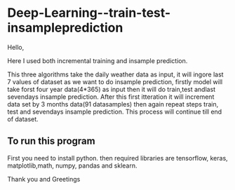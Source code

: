 # Deep-Learning--train-test-insampleprediction

Hello, 

Here I used both incremental training and insample prediction.

This three algorithms take the daily weather data as input, it will ingore last 7 values of dataset as we want to do insample prediction, firstly model will take forst four year data(4*365) as input then it will do train,test andlast sevendays insample prediction. After this first itteration it will increment data set by 3 months data(91 datasamples) then again repeat steps train, test and sevendays insample prediction. This process will continue till end of dataset.

## To run this program 
First you need to install python. then required libraries are tensorflow, keras, matplotlib,math, numpy, pandas and sklearn.



Thank you and Greetings
